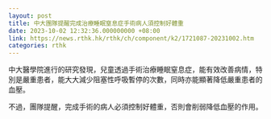 ```yaml
---
layout: post
title: 中大團隊提醒完成治療睡眠窒息症手術病人須控制好體重
date: 2023-10-02 12:32:36.000000000 +08:00
link: https://news.rthk.hk/rthk/ch/component/k2/1721087-20231002.htm
categories: rthk
---
```


中大醫學院進行的研究發現，兒童透過手術治療睡眠窒息症，能有效改善病情，特別是嚴重患者，能大大減少阻塞性呼吸暫停的次數，同時亦能顯著降低嚴重患者的血壓。

不過，團隊提醒，完成手術的病人必須控制好體重，否則會削弱降低血壓的作用。
